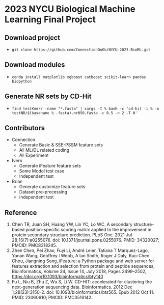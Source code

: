 # 2023 NYCU Biological Machine Learning Final Project

## Download project
- ```git clone https://github.com/ConnectionOuOb/NYCU-2023-BioML.git```

## Download modules
- ```conda install matplotlib xgboost catboost scikit-learn pandas biopython```

## Generate NR sets by CD-Hit
- ```find testKmer/ -name "*.fasta" | xargs -I % bash -c 'cd-hit -i % -o testNR/$(basename % .fasta).nr050.fasta -c 0.5 -n 2 -T 0'```

## Contributors
- Connection
  - Generate Basic & SSE-PSSM feature sets
  - All ML/DL related coding
  - All Experiment
- Ivern
  - Generate iFeature feature sets
  - Some Model test case
  - Independent test
- Brian
  - Generate customize feature sets
  - Dataset pre-processing
  - Independent test

## Reference
1. Chen TR, Juan SH, Huang YW, Lin YC, Lo WC. A secondary structure-based position-specific scoring matrix applied to the improvement in protein secondary structure prediction. PLoS One. 2021 Jul 28;16(7):e0255076. doi: 10.1371/journal.pone.0255076. PMID: 34320027; PMCID: PMC8318245.
2. Zhen Chen, Pei Zhao, Fuyi Li, André Leier, Tatiana T Marquez-Lago, Yanan Wang, Geoffrey I Webb, A Ian Smith, Roger J Daly, Kuo-Chen Chou, Jiangning Song, iFeature: a Python package and web server for features extraction and selection from protein and peptide sequences, Bioinformatics, Volume 34, Issue 14, July 2018, Pages 2499–2502, https://doi.org/10.1093/bioinformatics/bty140
3. Fu L, Niu B, Zhu Z, Wu S, Li W. CD-HIT: accelerated for clustering the next-generation sequencing data. Bioinformatics. 2012 Dec 1;28(23):3150-2. doi: 10.1093/bioinformatics/bts565. Epub 2012 Oct 11. PMID: 23060610; PMCID: PMC3516142.
